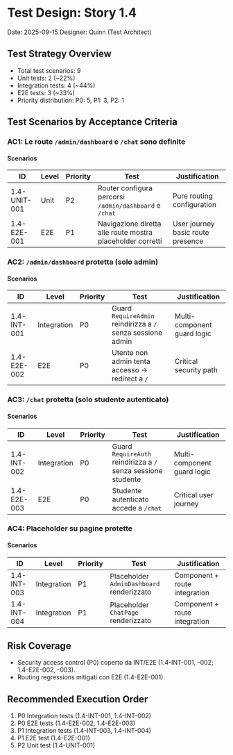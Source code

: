 # Test Design: Story 1.4

Date: 2025-09-15
Designer: Quinn (Test Architect)

## Test Strategy Overview

- Total test scenarios: 9
- Unit tests: 2 (~22%)
- Integration tests: 4 (~44%)
- E2E tests: 3 (~33%)
- Priority distribution: P0: 5, P1: 3, P2: 1

## Test Scenarios by Acceptance Criteria

### AC1: Le route `/admin/dashboard` e `/chat` sono definite

#### Scenarios

| ID           | Level       | Priority | Test                                                      | Justification                       |
| ------------ | ----------- | -------- | --------------------------------------------------------- | ----------------------------------- |
| 1.4-UNIT-001 | Unit        | P2       | Router configura percorsi `/admin/dashboard` e `/chat`    | Pure routing configuration          |
| 1.4-E2E-001  | E2E         | P1       | Navigazione diretta alle route mostra placeholder corretti| User journey basic route presence   |

### AC2: `/admin/dashboard` protetta (solo admin)

#### Scenarios

| ID           | Level       | Priority | Test                                                          | Justification                     |
| ------------ | ----------- | -------- | ------------------------------------------------------------- | --------------------------------- |
| 1.4-INT-001  | Integration | P0       | Guard `RequireAdmin` reindirizza a `/` senza sessione admin   | Multi-component guard logic       |
| 1.4-E2E-002  | E2E         | P0       | Utente non admin tenta accesso → redirect a `/`               | Critical security path            |

### AC3: `/chat` protetta (solo studente autenticato)

#### Scenarios

| ID           | Level       | Priority | Test                                                          | Justification                     |
| ------------ | ----------- | -------- | ------------------------------------------------------------- | --------------------------------- |
| 1.4-INT-002  | Integration | P0       | Guard `RequireAuth` reindirizza a `/` senza sessione studente | Multi-component guard logic       |
| 1.4-E2E-003  | E2E         | P0       | Studente autenticato accede a `/chat`                         | Critical user journey             |

### AC4: Placeholder su pagine protette

#### Scenarios

| ID           | Level       | Priority | Test                                                       | Justification                     |
| ------------ | ----------- | -------- | ---------------------------------------------------------- | --------------------------------- |
| 1.4-INT-003  | Integration | P1       | Placeholder `AdminDashboard` renderizzato                   | Component + route integration     |
| 1.4-INT-004  | Integration | P1       | Placeholder `ChatPage` renderizzato                         | Component + route integration     |

## Risk Coverage

- Security access control (P0) coperto da INT/E2E (1.4-INT-001, -002; 1.4-E2E-002, -003).
- Routing regressions mitigati con E2E (1.4-E2E-001).

## Recommended Execution Order

1. P0 Integration tests (1.4-INT-001, 1.4-INT-002)
2. P0 E2E tests (1.4-E2E-002, 1.4-E2E-003)
3. P1 Integration tests (1.4-INT-003, 1.4-INT-004)
4. P1 E2E test (1.4-E2E-001)
5. P2 Unit test (1.4-UNIT-001)


